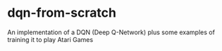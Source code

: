 # dqn-from-scratch
An implementation of a DQN (Deep Q-Network) plus some examples of training it to play Atari Games

